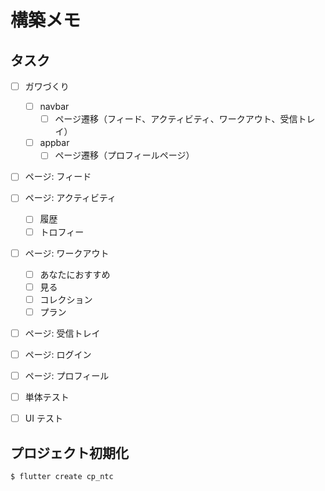 # 構築メモ


## タスク

- [ ] ガワづくり
    - [ ] navbar 
        - [ ] ページ遷移（フィード、アクティビティ、ワークアウト、受信トレイ）
    - [ ] appbar 
        - [ ] ページ遷移（プロフィールページ）
        
- [ ] ページ: フィード

- [ ] ページ: アクティビティ
    - [ ] 履歴
    - [ ] トロフィー
    
- [ ] ページ: ワークアウト
    - [ ] あなたにおすすめ
    - [ ] 見る
    - [ ] コレクション
    - [ ] プラン

- [ ] ページ: 受信トレイ

- [ ] ページ: ログイン

- [ ] ページ: プロフィール

- [ ] 単体テスト

- [ ] UI テスト

## プロジェクト初期化

```
$ flutter create cp_ntc
```
